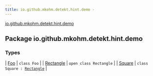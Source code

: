 ```yaml
---
title: io.github.mkohm.detekt.hint.demo - 
---
```


[io.github.mkohm.detekt.hint.demo](./index.html)

## Package io.github.mkohm.detekt.hint.demo

### Types

| [Foo](-foo/index.html) | `class Foo` |
| [Rectangle](-rectangle/index.html) | `open class Rectangle` |
| [Square](-square/index.html) | `class Square : `[`Rectangle`](-rectangle/index.html) |


